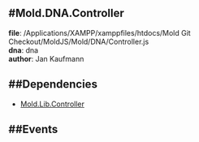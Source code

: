 
#Mold.DNA.Controller
---------------------------------------

__file__: /Applications/XAMPP/xamppfiles/htdocs/Mold Git Checkout/MoldJS/Mold/DNA/Controller.js  
__dna__: dna  
__author__: Jan Kaufmann  

	






##Dependencies
--------------

* [Mold.Lib.Controller](../../Mold/Lib/Controller.md) 


##Events
--------------






 

 


 



		
